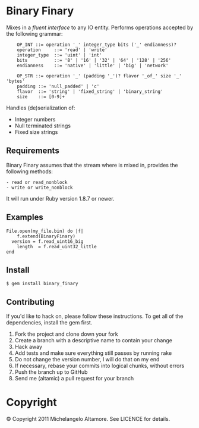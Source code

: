 Binary Finary
=============

Mixes in a _fluent interface_ to any IO entity.
Performs operations accepted by the following grammar:

		OP_INT ::= operation '_' integer_type bits ('_' endianness)?
		operation     ::= 'read' | 'write'
		integer_type  ::= 'uint' | 'int'
		bits          ::= '8' | '16' | '32' | '64' | '128' | '256'
		endianness    ::= 'native' | 'little' | 'big' | 'network'

		OP_STR ::= operation '_' (padding '_')? flavor '_of_' size '_' 'bytes'
		padding ::= 'null_padded' | 'c'
		flavor  ::= 'string' | 'fixed_string' | 'binary_string'
		size    ::= [0-9]+

Handles (de)serialization of:

  - Integer numbers
  - Null terminated strings
  - Fixed size strings


Requirements
------------

Binary Finary assumes that the stream where
is mixed in, provides the following methods:

	- read or read_nonblock
	- write or write_nonblock



It will run under Ruby version 1.8.7 or newer.


Examples
--------

	File.open(my_file.bin) do |f|
		f.extend(BinaryFinary)
	  version = f.read_uint16_big
		length  = f.read_uint32_little
	end



Install
-------

    $ gem install binary_finary


Contributing
------------

If you'd like to hack on, please follow these instructions.
To get all of the dependencies, install the gem first.

1. Fork the project and clone down your fork
2. Create a branch with a descriptive name to contain your change
4. Hack away
5. Add tests and make sure everything still passes by running rake
6. Do not change the version number, I will do that on my end
7. If necessary, rebase your commits into logical chunks, without errors
8. Push the branch up to GitHub
9. Send me (altamic) a pull request for your branch


Copyright
=========

© Copyright 2011 Michelangelo Altamore. See LICENCE for details.

